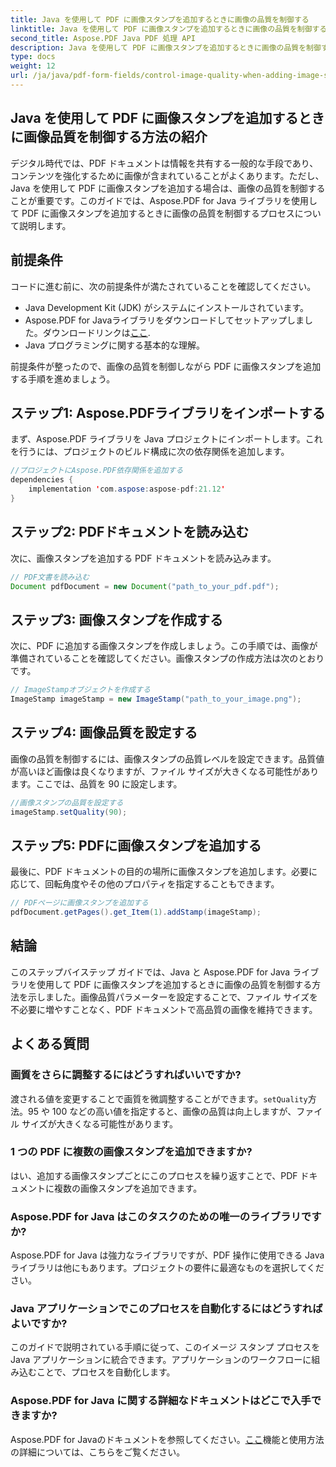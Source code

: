 ```yaml
---
title: Java を使用して PDF に画像スタンプを追加するときに画像の品質を制御する
linktitle: Java を使用して PDF に画像スタンプを追加するときに画像の品質を制御する
second_title: Aspose.PDF Java PDF 処理 API
description: Java を使用して PDF に画像スタンプを追加するときに画像の品質を制御する方法を、ステップバイステップの手順で学習します。
type: docs
weight: 12
url: /ja/java/pdf-form-fields/control-image-quality-when-adding-image-stamp-in-pdf-using-java/
---
```


## Java を使用して PDF に画像スタンプを追加するときに画像品質を制御する方法の紹介

デジタル時代では、PDF ドキュメントは情報を共有する一般的な手段であり、コンテンツを強化するために画像が含まれていることがよくあります。ただし、Java を使用して PDF に画像スタンプを追加する場合は、画像の品質を制御することが重要です。このガイドでは、Aspose.PDF for Java ライブラリを使用して PDF に画像スタンプを追加するときに画像の品質を制御するプロセスについて説明します。

## 前提条件

コードに進む前に、次の前提条件が満たされていることを確認してください。

- Java Development Kit (JDK) がシステムにインストールされています。
-  Aspose.PDF for Javaライブラリをダウンロードしてセットアップしました。ダウンロードリンクは[ここ](https://releases.aspose.com/pdf/java/).
- Java プログラミングに関する基本的な理解。

前提条件が整ったので、画像の品質を制御しながら PDF に画像スタンプを追加する手順を進めましょう。

## ステップ1: Aspose.PDFライブラリをインポートする

まず、Aspose.PDF ライブラリを Java プロジェクトにインポートします。これを行うには、プロジェクトのビルド構成に次の依存関係を追加します。

```java
//プロジェクトにAspose.PDF依存関係を追加する
dependencies {
    implementation 'com.aspose:aspose-pdf:21.12'
}
```

## ステップ2: PDFドキュメントを読み込む

次に、画像スタンプを追加する PDF ドキュメントを読み込みます。

```java
// PDF文書を読み込む
Document pdfDocument = new Document("path_to_your_pdf.pdf");
```

## ステップ3: 画像スタンプを作成する

次に、PDF に追加する画像スタンプを作成しましょう。この手順では、画像が準備されていることを確認してください。画像スタンプの作成方法は次のとおりです。

```java
// ImageStampオブジェクトを作成する
ImageStamp imageStamp = new ImageStamp("path_to_your_image.png");
```

## ステップ4: 画像品質を設定する

画像の品質を制御するには、画像スタンプの品質レベルを設定できます。品質値が高いほど画像は良くなりますが、ファイル サイズが大きくなる可能性があります。ここでは、品質を 90 に設定します。

```java
//画像スタンプの品質を設定する
imageStamp.setQuality(90);
```

## ステップ5: PDFに画像スタンプを追加する

最後に、PDF ドキュメントの目的の場所に画像スタンプを追加します。必要に応じて、回転角度やその他のプロパティを指定することもできます。

```java
// PDFページに画像スタンプを追加する
pdfDocument.getPages().get_Item(1).addStamp(imageStamp);
```

## 結論

このステップバイステップ ガイドでは、Java と Aspose.PDF for Java ライブラリを使用して PDF に画像スタンプを追加するときに画像の品質を制御する方法を示しました。画像品質パラメーターを設定することで、ファイル サイズを不必要に増やすことなく、PDF ドキュメントで高品質の画像を維持できます。

## よくある質問

### 画質をさらに調整するにはどうすればいいですか?

渡される値を変更することで画質を微調整することができます。`setQuality`方法。95 や 100 などの高い値を指定すると、画像の品質は向上しますが、ファイル サイズが大きくなる可能性があります。

### 1 つの PDF に複数の画像スタンプを追加できますか?

はい、追加する画像スタンプごとにこのプロセスを繰り返すことで、PDF ドキュメントに複数の画像スタンプを追加できます。

### Aspose.PDF for Java はこのタスクのための唯一のライブラリですか?

Aspose.PDF for Java は強力なライブラリですが、PDF 操作に使用できる Java ライブラリは他にもあります。プロジェクトの要件に最適なものを選択してください。

### Java アプリケーションでこのプロセスを自動化するにはどうすればよいですか?

このガイドで説明されている手順に従って、このイメージ スタンプ プロセスを Java アプリケーションに統合できます。アプリケーションのワークフローに組み込むことで、プロセスを自動化します。

### Aspose.PDF for Java に関する詳細なドキュメントはどこで入手できますか?

 Aspose.PDF for Javaのドキュメントを参照してください。[ここ](https://reference.aspose.com/pdf/java/)機能と使用方法の詳細については、こちらをご覧ください。